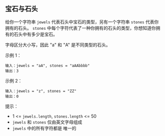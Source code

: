 ## 宝石与石头

给你一个字符串 `jewels` 代表石头中宝石的类型，另有一个字符串 `stones` 代表你拥有的石头。 `stones` 中每个字符代表了一种你拥有的石头的类型，你想知道你拥有的石头中有多少是宝石。

字母区分大小写，因此 "a" 和 "A" 是不同类型的石头。

示例 1：

```
输入：jewels = "aA", stones = "aAAbbbb"
输出：3
```

示例 2：

```
输入：jewels = "z", stones = "ZZ"
输出：0
```

提示：

* 1 <= `jewels.length`, `stones.length` <= 50
* `jewels` 和 `stones` 仅由英文字母组成
* `jewels` 中的所有字符都是 唯一的

